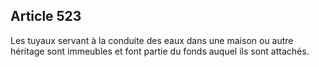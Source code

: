 Article 523
----
Les tuyaux servant à la conduite des eaux dans une maison ou autre héritage sont
immeubles et font partie du fonds auquel ils sont attachés.
